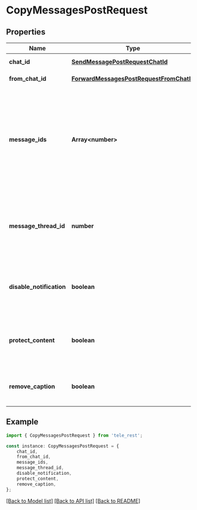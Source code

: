 # CopyMessagesPostRequest


## Properties

Name | Type | Description | Notes
------------ | ------------- | ------------- | -------------
**chat_id** | [**SendMessagePostRequestChatId**](SendMessagePostRequestChatId.md) |  | [default to undefined]
**from_chat_id** | [**ForwardMessagesPostRequestFromChatId**](ForwardMessagesPostRequestFromChatId.md) |  | [default to undefined]
**message_ids** | **Array&lt;number&gt;** | A JSON-serialized list of 1-100 identifiers of messages in the chat *from\\_chat\\_id* to copy. The identifiers must be specified in a strictly increasing order. | [default to undefined]
**message_thread_id** | **number** | Unique identifier for the target message thread (topic) of the forum; for forum supergroups only | [optional] [default to undefined]
**disable_notification** | **boolean** | Sends the messages [silently](https://telegram.org/blog/channels-2-0#silent-messages). Users will receive a notification with no sound. | [optional] [default to undefined]
**protect_content** | **boolean** | Protects the contents of the sent messages from forwarding and saving | [optional] [default to undefined]
**remove_caption** | **boolean** | Pass *True* to copy the messages without their captions | [optional] [default to undefined]

## Example

```typescript
import { CopyMessagesPostRequest } from 'tele_rest';

const instance: CopyMessagesPostRequest = {
    chat_id,
    from_chat_id,
    message_ids,
    message_thread_id,
    disable_notification,
    protect_content,
    remove_caption,
};
```

[[Back to Model list]](../README.md#documentation-for-models) [[Back to API list]](../README.md#documentation-for-api-endpoints) [[Back to README]](../README.md)

